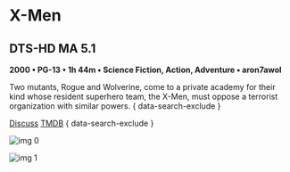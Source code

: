 # X-Men

## DTS-HD MA 5.1

**2000 • PG-13 • 1h 44m • Science Fiction, Action, Adventure • aron7awol**

Two mutants, Rogue and Wolverine, come to a private academy for their kind whose resident superhero team, the X-Men, must oppose a terrorist organization with similar powers.
{ data-search-exclude }

[Discuss](https://www.avsforum.com/threads/bass-eq-for-filtered-movies.2995212/post-56861072)  [TMDB](36657)
{ data-search-exclude }

![img 0](https://i.imgur.com/Dzl7VTC.jpg)

![img 1](https://i.imgur.com/LYT5JRB.jpg)

